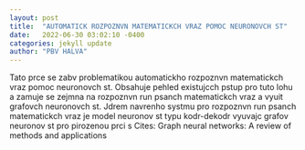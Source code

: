 ```yaml
---
layout: post
title:  "AUTOMATICK ROZPOZNVN MATEMATICKCH VRAZ POMOC NEURONOVCH ST"
date:   2022-06-30 03:02:10 -0400
categories: jekyll update
author: "PBV HALVA"
---
```

Tato prce se zabv problematikou automatickho rozpoznvn matematickch vraz pomoc neuronovch st. Obsahuje pehled existujcch pstup pro tuto lohu a zamuje se zejmna na rozpoznvn run psanch matematickch vraz a vyuit grafovch neuronovch st. Jdrem navrenho systmu pro rozpoznvn run psanch matematickch vraz je model neuronov st typu kodr-dekodr vyuvajc grafov neuronov st pro pirozenou prci s  Cites: Graph neural networks: A review of methods and applications